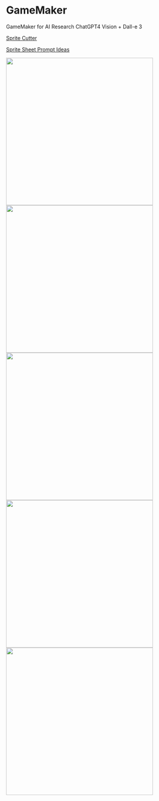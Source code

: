 # GameMaker
GameMaker for AI Research
ChatGPT4 Vision + Dall-e 3


[Sprite Cutter](https://github.com/williamedwardhahn/GameMaker/blob/main/spritesheet_cutter5.py)


[Sprite Sheet Prompt Ideas](https://github.com/williamedwardhahn/GameMaker/blob/main/SpriteSheetPrompts.md)


<img src="https://raw.githubusercontent.com/williamedwardhahn/GameMaker/main/DALL%C2%B7E%202023-10-16%2020.34.42%20-%20Pixel%20art%20spritesheet%20surrounded%20by%20a%20broad%20blank%20border%2C%20presenting%2025%20items%20related%20to%20the%20Dreamer's%20journey.%20This%20comprises%20dream%20tools%2C%20enchanted%20.png" width=400>

<img src="https://raw.githubusercontent.com/williamedwardhahn/GameMaker/main/DALL%C2%B7E%202023-10-20%2018.18.32%20-%20Pixel%20art%20background%20for%20a%20Basic%20Grassland%20level.%20The%20scene%20features%20a%20clear%20blue%20sky%2C%20soft%20rolling%20hills%20covered%20in%20green%20grass%2C%20and%20a%20few%20scattered%20.png" width=400>

<img src="https://github.com/williamedwardhahn/GameMaker/blob/main/DALL%C2%B7E%202023-10-20%2018.18.34%20-%20Pixel%20art%20background%20for%20a%20Basic%20Forest%20level.%20The%20scene%20is%20filled%20with%20tall%2C%20simple%20trees%2C%20a%20green%20ground%2C%20and%20hints%20of%20sunlight%20filtering%20through%20th.png" width=400>

<img src="https://raw.githubusercontent.com/williamedwardhahn/GameMaker/main/DALL%C2%B7E%202023-10-20%2018.18.35%20-%20Pixel%20art%20background%20for%20a%20Basic%20Snow%20level.%20A%20serene%20snowy%20landscape%20with%20a%20few%20pine%20trees%20covered%20in%20snow%2C%20and%20a%20clear%20icy%20blue%20sky%20above.png" width=400>

<img src="https://raw.githubusercontent.com/williamedwardhahn/GameMaker/main/DALL%C2%B7E%202023-10-20%2018.18.43%20-%20Pixel%20art%20background%20for%20a%20Desert%20Ruins%20level.%20The%20horizon%20is%20dominated%20by%20ancient%2C%20crumbling%20pyramids%2C%20vast%20sand%20dunes%2C%20and%20occasional%20oases%20with%20pal.png" width=400>

